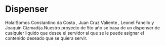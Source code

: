 # Dispenser 
Hola!Somos Constantino da Costa , Juan Cruz Valiente , Leonel Fanello y Joaquin Cizmadija.Nuestro proyecto de 5to año se basa de un dispenser de cualquier liquido que desee el servidor al que se le puede asignar el contenido deseado que se quiera servir.

